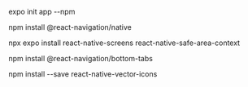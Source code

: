 expo init app --npm


npm install @react-navigation/native

npx expo install react-native-screens react-native-safe-area-context

npm install @react-navigation/bottom-tabs


npm install --save react-native-vector-icons